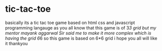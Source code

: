 # tic-tac-toe
basically its a tic tac toe game based on html css and javascript programming langauge as you all know that this game is of 3*3  grid but my mentor mayank aggarwal Sir said me to make it more complex which is having the grid 6*6 so this game is based on 6*6 grid i hope you all will like it thankyou
